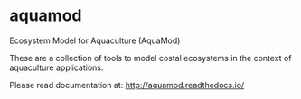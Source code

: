 # aquamod
Ecosystem Model for Aquaculture (AquaMod)

These are a collection of tools to model costal ecosystems in the context of aquaculture applications.

Please read documentation at: http://aquamod.readthedocs.io/



